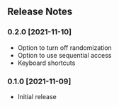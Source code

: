 ## Release Notes ##

### 0.2.0 [2021-11-10] ###

* Option to turn off randomization
* Option to use sequential access
* Keyboard shortcuts

### 0.1.0 [2021-11-09] ###

* Initial release

